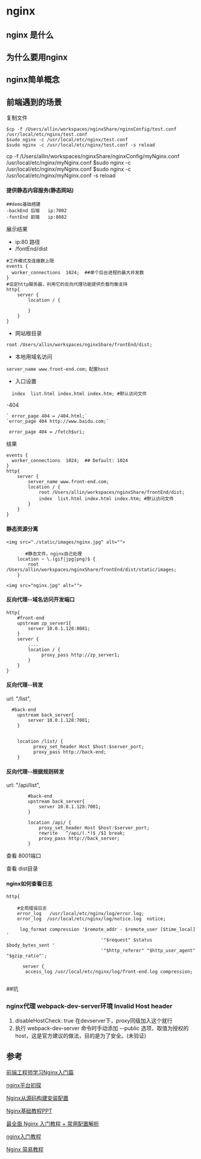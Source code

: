 # nginx 

## nginx 是什么
## 为什么要用nginx
## nginx简单概念
## 前端遇到的场景

复制文件

```
$cp -f /Users/allin/workspaces/nginxShare/nginxConfig/test.conf /usr/local/etc/nginx/test.conf
$sudo nginx -c /usr/local/etc/nginx/test.conf 
$sudo nginx -c /usr/local/etc/nginx/test.conf -s reload

```


cp -f /Users/allin/workspaces/nginxShare/nginxConfig/myNginx.conf /usr/local/etc/nginx/myNginx.conf
$sudo nginx -c /usr/local/etc/nginx/myNginx.conf 
$sudo nginx -c /usr/local/etc/nginx/myNginx.conf -s reload


#### 提供静态内容服务(静态网站)

```
##demo基础搭建
-backEnd 后端   ip:7002
-fontEnd 前端   ip:8082
```

展示结果

- ip:80   路径 
- /fontEnd/dist

```
#工作模式及连接数上限
events { 
  worker_connections  1024;  ##单个后台进程的最大并发数
}
#设定http服务器，利用它的反向代理功能提供负载均衡支持
http{
	server {
	    location / {
	    
	    }
	}
}

```

  - 网站根目录
 
 `root /Users/allin/workspaces/nginxShare/frontEnd/dist;`
 
  - 本地用域名访问
  
  `server_name www.front-end.com;`
	`配置host`
	
  - 入口设置
   
  ```
	index  list.html index.html index.htm; #默认访问文件
  ```
  
  -404
  
    ` error_page 404 = /404.html;`
    `error_page 404 http://www.baidu.com;`
  ` error_page 404 = /fetch$uri;`
  
结果

```
events {
  worker_connections  1024;  ## Default: 1024
}
http{
    server {
        server_name www.front-end.com;
        location / {
            root /Users/allin/workspaces/nginxShare/frontEnd/dist;
            index  list.html index.html index.htm; #默认访问文件
        }
    }
}
```


#### 静态资源分离

```
<img src="./static/images/nginx.jpg" alt="">

       #静态文件，nginx自己处理
	location ~ \.(gif|jpg|png)$ {
		root /Users/allin/workspaces/nginxShare/frontEnd/dist/static/images;
	}

<img src="nginx.jpg" alt="">
```


#### 反向代理--域名访问开发端口
```
http{
    #front-end
    upstream zp_server1{
        server 10.0.1.128:8081;
    }
    server {
		....	
        location / {
             proxy_pass http://zp_server1;
        }
    }
}
```
#### 反向代理--转发
url: "/list",
 
```
  #back-end
    upstream back_server{
        server 10.0.1.128:7001;
    }
    
    
	location /list/ {
	      proxy_set_header Host $host:$server_port;
	      proxy_pass http://back-end;
	}
```
 
#### 反向代理--根据规则转发
 
 url: "/api/list",
 
```
		#back-end
		upstream back_server{
		    server 10.0.1.128:7001;
		}
	    
		location /api/ {
			proxy_set_header Host $host:$server_port;
			rewrite   ^/api/(.*)$ /$1 break;
			proxy_pass http://back_server;
		}
```

查看 8001端口

查看 dist目录

#### nginx如何查看日志

```
http{

	#全局错误日志
	error_log   /usr/local/etc/nginx/log/error.log;
	error_log  /usr/local/etc/nginx/log/notice.log  notice;
	
	 log_format compression '$remote_addr - $remote_user [$time_local] '
	                               '"$request" $status $body_bytes_sent '
	                               '"$http_referer" "$http_user_agent" "$gzip_ratio"';
                               
      server {                     
       access_log /usr/local/etc/nginx/log/front-end.log compression;                         
                               
```

##坑 

### nginx代理 webpack-dev-server环境 Invalid Host header

1. disableHostCheck: true       在devserver下，proxy同级加入这个就行
2. 执行 webpack-dev-server 命令时手动添加 --public 选项，取值为授权的 host，这是官方建议的做法，目的是为了安全。(未验证)



## 参考

[前端工程师学习Nginx入门篇](http://cnt1992.xyz/2016/03/18/simple-intro-to-nginx/)

[nginx平台初探](http://tengine.taobao.org/book/chapter_02.html#id13)

[Nginx从源码构建安装配置](https://www.yiibai.com/nginx/configure.html)

[Nginx基础教程PPT](https://blog.csdn.net/MDL13412/article/details/26397881)

[最全面 Nginx 入门教程 + 常用配置解析](https://blog.csdn.net/shootyou/article/details/6093562)

[nginx入门教程](https://blog.csdn.net/yudiandemingzi/article/details/80204841)

[Nginx 简易教程](http://www.cnblogs.com/jingmoxukong/p/5945200.html)
